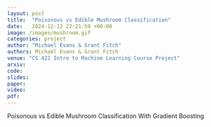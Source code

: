 ```yaml
---
layout: post
title:  "Poisonous vs Edible Mushroom Classification"
date:   2024-12-12 22:21:59 +00:00
image: /images/mushroom.gif
categories: project
author: "Michael Evans & Grant Fitch"
authors: Michael Evans & Grant Fitch
venue: "CS 422 Intro to Machine Learning Course Project"
arxiv:
code:
slides:
paper:
video:
pdf:
---
```

Poisonous vs Edible Mushroom Classification With Gradient Boosting
